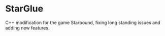 # StarGlue
C++ modification for the game Starbound, fixing long standing issues and adding new features.
